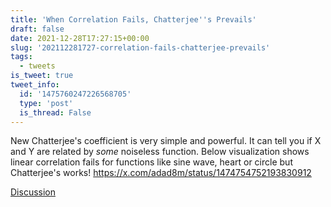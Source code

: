 ```yaml
---
title: 'When Correlation Fails, Chatterjee''s Prevails'
draft: false
date: 2021-12-28T17:27:15+00:00
slug: '202112281727-correlation-fails-chatterjee-prevails'
tags:
  - tweets
is_tweet: true
tweet_info:
  id: '1475760247226568705'
  type: 'post'
  is_thread: False
---
```




New Chatterjee's coefficient is very simple and powerful. It can tell you if X and Y are related by *some* noiseless function. Below visualization shows linear correlation fails for functions like sine wave, heart or circle but Chatterjee's works! <https://x.com/adad8m/status/1474754752193830912>

[Discussion](https://x.com/sytelus/status/1475760247226568705)
